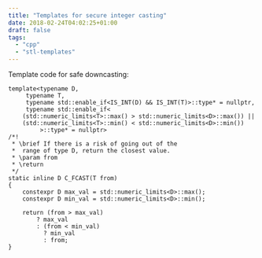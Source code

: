 ```yaml
---
title: "Templates for secure integer casting"
date: 2018-02-24T04:02:25+01:00
draft: false
tags:
  - "cpp"
  - "stl-templates"
---
```



Template code for safe downcasting:

	template<typename D,
		 typename T,
		 typename std::enable_if<IS_INT(D) && IS_INT(T)>::type* = nullptr,
		 typename std::enable_if<
	    (std::numeric_limits<T>::max() > std::numeric_limits<D>::max()) ||
	    (std::numeric_limits<T>::min() < std::numeric_limits<D>::min())
		     >::type* = nullptr>
	/*!
	 * \brief If there is a risk of going out of the
	 *  range of type D, return the closest value.
	 * \param from
	 * \return
	 */
	static inline D C_FCAST(T from)
	{
	    constexpr D max_val = std::numeric_limits<D>::max();
	    constexpr D min_val = std::numeric_limits<D>::min();

	    return (from > max_val)
		    ? max_val
		    : (from < min_val)
		      ? min_val
		      : from;
	}
